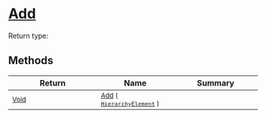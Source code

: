 # [Add](./HierarchyElement-100664010.md)


Return type:
## Methods

| Return | Name | Summary | 
| --- | --- | --- | 
| <sub>[Void](https://docs.microsoft.com/en-us/dotnet/api/System.Void)</sub><img width=200/>| <sub>[Add](./HierarchyElement-100664010.md) ( [`HierarchyElement`](./../HierarchyElement.md) )</sub>| <sub></sub><img width=200/>| <br>


